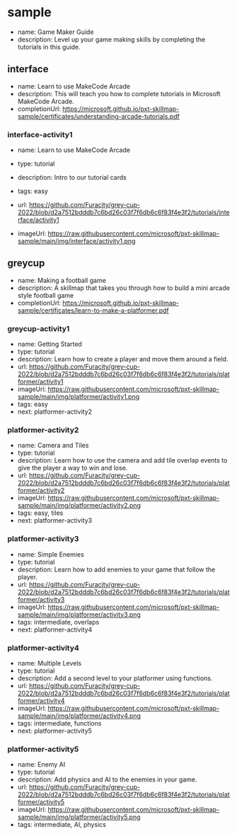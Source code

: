 # sample
* name: Game Maker Guide
* description: Level up your game making skills by completing the tutorials in this guide.

## interface
* name: Learn to use MakeCode Arcade
* description: This will teach you how to complete tutorials in Microsoft MakeCode Arcade.
* completionUrl: https://microsoft.github.io/pxt-skillmap-sample/certificates/understanding-arcade-tutorials.pdf

### interface-activity1

* name: Learn to use MakeCode Arcade
* type: tutorial
* description: Intro to our tutorial cards
* tags: easy

* url: https://github.com/Furacity/grey-cup-2022/blob/d2a7512bdddb7c6bd26c03f7f6db6c6f83f4e3f2/tutorials/interface/activity1
* imageUrl: https://raw.githubusercontent.com/microsoft/pxt-skillmap-sample/main/img/interface/activity1.png

## greycup
* name: Making a football game
* description: A skillmap that takes you through how to build a mini arcade style football game
* completionUrl: https://microsoft.github.io/pxt-skillmap-sample/certificates/learn-to-make-a-platformer.pdf

### greycup-activity1

* name: Getting Started
* type: tutorial
* description: Learn how to create a player and move them around a field.
* url: https://github.com/Furacity/grey-cup-2022/blob/d2a7512bdddb7c6bd26c03f7f6db6c6f83f4e3f2/tutorials/platformer/activity1
* imageUrl: https://raw.githubusercontent.com/microsoft/pxt-skillmap-sample/main/img/platformer/activity1.png
* tags: easy
* next: platformer-activity2

### platformer-activity2

* name: Camera and Tiles
* type: tutorial
* description: Learn how to use the camera and add tile overlap events to give the player a way to win and lose.
* url: https://github.com/Furacity/grey-cup-2022/blob/d2a7512bdddb7c6bd26c03f7f6db6c6f83f4e3f2/tutorials/platformer/activity2
* imageUrl: https://raw.githubusercontent.com/microsoft/pxt-skillmap-sample/main/img/platformer/activity2.png
* tags: easy, tiles
* next: platformer-activity3

### platformer-activity3

* name: Simple Enemies
* type: tutorial
* description: Learn how to add enemies to your game that follow the player.
* url: https://github.com/Furacity/grey-cup-2022/blob/d2a7512bdddb7c6bd26c03f7f6db6c6f83f4e3f2/tutorials/platformer/activity3
* imageUrl: https://raw.githubusercontent.com/microsoft/pxt-skillmap-sample/main/img/platformer/activity3.png
* tags: intermediate, overlaps
* next: platformer-activity4

### platformer-activity4

* name: Multiple Levels
* type: tutorial
* description: Add a second level to your platformer using functions.
* url: https://github.com/Furacity/grey-cup-2022/blob/d2a7512bdddb7c6bd26c03f7f6db6c6f83f4e3f2/tutorials/platformer/activity4
* imageUrl: https://raw.githubusercontent.com/microsoft/pxt-skillmap-sample/main/img/platformer/activity4.png
* tags: intermediate, functions
* next: platformer-activity5

### platformer-activity5

* name: Enemy AI
* type: tutorial
* description: Add physics and AI to the enemies in your game.
* url: https://github.com/Furacity/grey-cup-2022/blob/d2a7512bdddb7c6bd26c03f7f6db6c6f83f4e3f2/tutorials/platformer/activity5
* imageUrl: https://raw.githubusercontent.com/microsoft/pxt-skillmap-sample/main/img/platformer/activity5.png
* tags: intermediate, AI, physics

